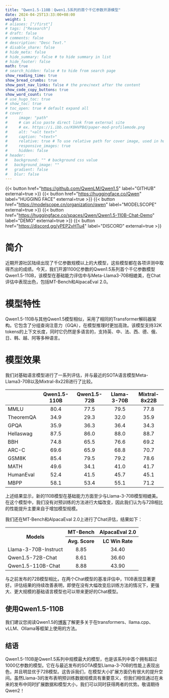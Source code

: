 ```yaml
---
title: "Qwen1.5-110B：Qwen1.5系列的首个千亿参数开源模型"
date: 2024-04-25T13:33:00+08:00
weight: 1
# aliases: ["/first"]
# tags: ["Research"]
# draft: false
# comments: false
# description: "Desc Text."
# disable_share: false
# hide_meta: false
# hide_summary: false # to hide summary in list
# hide_footer: false
math: true
# search_hidden: false # to hide from search page
show_reading_time: true
show_bread_crumbs: true
show_post_nav_links: false # the prev/next after the content
show_code_copy_buttons: true
show_word_count: true
# use_hugo_toc: true
# show_toc: true
# toc_open: true # default expand all
# cover:
#     image: "path"
#     # can also paste direct link from external site
#     # ex. https://i.ibb.co/K0HVPBd/paper-mod-profilemode.png
#     alt: "<alt text>"
#     caption: "<text>"
#     relative: true # To use relative path for cover image, used in hugo Page-bundles
#     responsive_images: true
#     hidden: false
# header:
#   background: "" # background css value
#   background_image: ""
#   gradient: false
#   blur: false
---
```


{{< button href="https://github.com/QwenLM/Qwen1.5" label="GITHUB" external=true >}}
{{< button href="https://huggingface.co/Qwen" label="HUGGING FACE" external=true >}}
{{< button href="https://modelscope.cn/organization/qwen" label="MODELSCOPE" external=true >}}
{{< button href="https://huggingface.co/spaces/Qwen/Qwen1.5-110B-Chat-Demo" label="DEMO" external=true >}}
{{< button href="https://discord.gg/yPEP2vHTu4" label="DISCORD" external=true >}}


# 简介

近期开源社区陆续出现了千亿参数规模以上的大模型，这些模型都在各项评测中取得杰出的成绩。今天，我们开源1100亿参数的Qwen1.5系列首个千亿参数模型Qwen1.5-110B，该模型在基础能力评估中与Meta-Llama3-70B相媲美，在Chat评估中表现出色，包括MT-Bench和AlpacaEval 2.0。

# 模型特性

Qwen1.5-110B与其他Qwen1.5模型相似，采用了相同的Transformer解码器架构。它包含了分组查询注意力（GQA），在模型推理时更加高效。该模型支持32K tokens的上下文长度，同时它仍然是多语言的，支持英、中、法、西、德、俄、日、韩、越、阿等多种语言。

# 模型效果

我们对基础语言模型进行了一系列评估，并与最近的SOTA语言模型Meta-Llama3-70B以及Mixtral-8x22B进行了比较。

|    | Qwen1.5-110B | Qwen1.5-72B | Llama-3-70B | Mixtral-8x22B  |
| :----------- | :--: | :--: | :----: | :---: |
| MMLU   | 80.4 |   77.5    | 79.5 | 77.8 |
| TheoremQA | 34.9 |  29.3  | 32.0 | 35.9 |
| GPQA | 35.9 |   36.3    | 36.4 | 34.3 |
| Hellaswag  | 87.5 |  86.0  | 88.0 |  88.7 | 
| BBH  | 74.8 |  65.5  | 76.6 | 69.2 |
| ARC-C  | 69.6 |  65.9  | 68.8 | 70.7 | 
| GSM8K  | 85.4 |  79.5  | 79.2 | 78.6 |
| MATH  | 49.6 |  34.1  | 41.0 | 41.7 |
| HumanEval  | 52.4 |  41.5  | 45.7 | 45.1 |
| MBPP  | 58.1 |  53.4  | 55.1 | 71.2 | 

上述结果显示，新的110B模型在基础能力方面至少与Llama-3-70B模型相媲美。在这个模型中，我们没有对预训练的方法进行大幅改变，因此我们认为与72B相比的性能提升主要来自于增加模型规模。

我们还在MT-Bench和AlpacaEval 2.0上进行了Chat评估，结果如下：    


<table>
    <tr>
        <th rowspan="2" align="center">Models</th>
        <th colspan="1" align="center">MT-Bench</th>
        <th colspan="1" align="center">AlpacaEval 2.0</th>
    </tr>
    <tr>
        <th align="center">Avg. Score</th><th align="center">LC Win Rate</th>
    </tr>
    <tr>
        <td>Llama-3-70B-Instruct</td>
        <td align="center">8.85</td>
        <td align="center">34.40</td>
    </tr>
    <tr>
        <td>Qwen1.5-72B-Chat</td>
        <td align="center">8.61</td>
        <td align="center">36.60</td>
    </tr>
    <tr>
        <td>Qwen1.5-110B-Chat</td>
        <td align="center">8.88</td>
        <td align="center">43.90</td>
    </tr>
</table>

与之前发布的72B模型相比，在两个Chat模型的基准评估中，110B表现显著更好。评估结果的持续改善表明，即使在没有大幅改变后训练方法的情况下，更强大、更大规模的基础语言模型也可以带来更好的Chat模型。


## 使用Qwen1.5-110B

我们建议您阅读Qwen1.5的[博客](https://qwenlm.github.io/blog/qwen1.5/)了解更多关于在transformers、llama.cpp、vLLM、Ollama等框架上使用的方法。

## 结语

Qwen1.5-110B是Qwen1.5系列中规模最大的模型，也是该系列中首个拥有超过1000亿参数的模型。它在与最近发布的SOTA模型Llama-3-70B的性能上表现出色，并且明显优于72B模型。这告诉我们，在模型大小扩展方面仍有很大的提升空间。虽然Llama-3的发布表明预训练数据规模具有重要意义，但我们相信通过在未来的发布中同时扩展数据和模型大小，我们可以同时获得两者的优势。敬请期待Qwen2！

